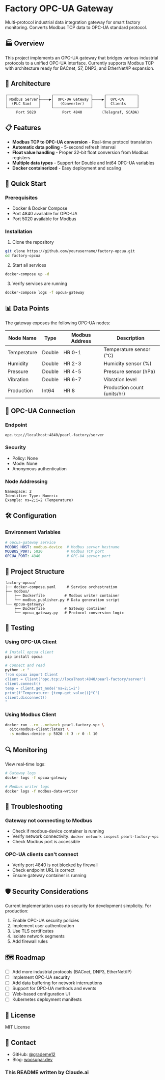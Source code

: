 # Factory OPC-UA Gateway

Multi-protocol industrial data integration gateway for smart factory monitoring. Converts Modbus TCP data to OPC-UA standard protocol.

## 🏭 Overview

This project implements an OPC-UA gateway that bridges various industrial protocols to a unified OPC-UA interface. Currently supports Modbus TCP with architecture ready for BACnet, S7, DNP3, and EtherNet/IP expansion.

## 🔧 Architecture

```
┌──────────────┐     ┌─────────────────┐     ┌──────────────┐
│ Modbus Server├────▶│  OPC-UA Gateway ├────▶│  OPC-UA      │
│  (PLC Sim)   │     │   (Converter)   │     │  Clients     │
└──────────────┘     └─────────────────┘     └──────────────┘
     Port 5020            Port 4840         (Telegraf, SCADA)
```

## 📋 Features

- **Modbus TCP to OPC-UA conversion** - Real-time protocol translation
- **Automatic data polling** - 5-second refresh interval
- **Float value handling** - Proper 32-bit float conversion from Modbus registers
- **Multiple data types** - Support for Double and Int64 OPC-UA variables
- **Docker containerized** - Easy deployment and scaling

## 🚀 Quick Start

### Prerequisites
- Docker & Docker Compose
- Port 4840 available for OPC-UA
- Port 5020 available for Modbus

### Installation

1. Clone the repository
```bash
git clone https://github.com/yourusername/factory-opcua.git
cd factory-opcua
```

2. Start all services
```bash
docker-compose up -d
```

3. Verify services are running
```bash
docker-compose logs -f opcua-gateway
```

## 📊 Data Points

The gateway exposes the following OPC-UA nodes:

| Node Name | Type | Modbus Address | Description |
|-----------|------|----------------|-------------|
| Temperature | Double | HR 0-1 | Temperature sensor (°C) |
| Humidity | Double | HR 2-3 | Humidity sensor (%) |
| Pressure | Double | HR 4-5 | Pressure sensor (hPa) |
| Vibration | Double | HR 6-7 | Vibration level |
| Production | Int64 | HR 8 | Production count (units/hr) |

## 🔌 OPC-UA Connection

### Endpoint
```
opc.tcp://localhost:4840/pearl-factory/server
```

### Security
- Policy: None
- Mode: None
- Anonymous authentication

### Node Addressing
```
Namespace: 2
Identifier Type: Numeric
Example: ns=2;i=2 (Temperature)
```

## 🛠️ Configuration

### Environment Variables

```yaml
# opcua-gateway service
MODBUS_HOST: modbus-device  # Modbus server hostname
MODBUS_PORT: 5020           # Modbus TCP port
OPCUA_PORT: 4840            # OPC-UA server port
```

## 📁 Project Structure

```
factory-opcua/
├── docker-compose.yaml     # Service orchestration
├── modbus/
│   ├── Dockerfile         # Modbus writer container
│   └── modbus_publisher.py # Data generation script
└── opcua-gateway/
    ├── Dockerfile         # Gateway container
    └── opcua_gateway.py   # Protocol conversion logic
```

## 🧪 Testing

### Using OPC-UA Client
```bash
# Install opcua client
pip install opcua

# Connect and read
python -c "
from opcua import Client
client = Client('opc.tcp://localhost:4840/pearl-factory/server')
client.connect()
temp = client.get_node('ns=2;i=2')
print(f'Temperature: {temp.get_value()}°C')
client.disconnect()
"
```

### Using Modbus Client
```bash
docker run --rm --network pearl-factory-vpc \
  oitc/modbus-client:latest \
  -s modbus-device -p 5020 -t 3 -r 0 -l 10
```

## 🔍 Monitoring

View real-time logs:
```bash
# Gateway logs
docker logs -f opcua-gateway

# Modbus writer logs
docker logs -f modbus-data-writer
```

## 🚦 Troubleshooting

### Gateway not connecting to Modbus
- Check if modbus-device container is running
- Verify network connectivity: `docker network inspect pearl-factory-vpc`
- Check Modbus port is accessible

### OPC-UA clients can't connect
- Verify port 4840 is not blocked by firewall
- Check endpoint URL is correct
- Ensure gateway container is running

## 🛡️ Security Considerations

Current implementation uses no security for development simplicity. For production:

1. Enable OPC-UA security policies
2. Implement user authentication
3. Use TLS certificates
4. Isolate network segments
5. Add firewall rules

## 🗺️ Roadmap

- [ ] Add more industrial protocols (BACnet, DNP3, EtherNet/IP)
- [ ] Implement OPC-UA security
- [ ] Add data buffering for network interruptions
- [ ] Support for OPC-UA methods and events
- [ ] Web-based configuration UI
- [ ] Kubernetes deployment manifests

## 📄 License

MIT License

## 📧 Contact

- GitHub: [@grademe12](https://github.com/grademe12)
- Blog: [woosupar.dev](https://woosupar.dev)

### This README written by Claude.ai
